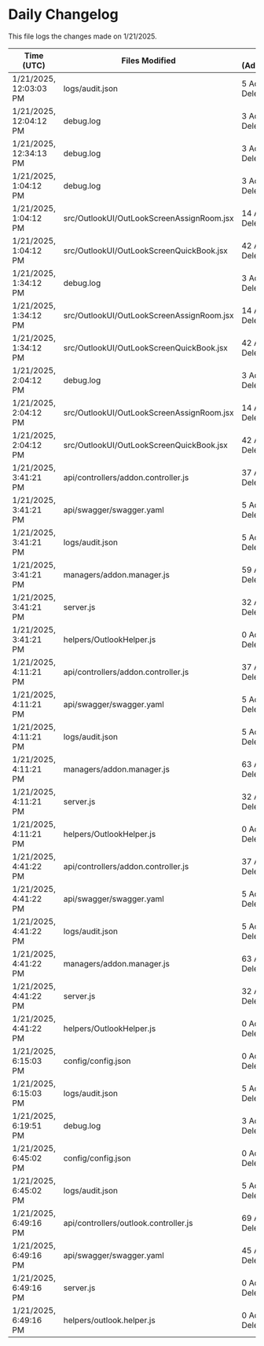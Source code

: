 # Daily Changelog

This file logs the changes made on 1/21/2025.

| Time (UTC)             | Files Modified                    | Changes (Addition/Deletion) |
|------------------------|-----------------------------------|-----------------------------|
| 1/21/2025, 12:03:03 PM | logs/audit.json | 5 Additions & 5 Deletions |
| 1/21/2025, 12:04:12 PM | debug.log | 3 Additions & 0 Deletions|
| 1/21/2025, 12:34:13 PM | debug.log | 3 Additions & 0 Deletions|
| 1/21/2025, 1:04:12 PM | debug.log | 3 Additions & 0 Deletions|
| 1/21/2025, 1:04:12 PM | src/OutlookUI/OutLookScreenAssignRoom.jsx | 14 Additions & 1 Deletions|
| 1/21/2025, 1:04:12 PM | src/OutlookUI/OutLookScreenQuickBook.jsx | 42 Additions & 10 Deletions|
| 1/21/2025, 1:34:12 PM | debug.log | 3 Additions & 0 Deletions|
| 1/21/2025, 1:34:12 PM | src/OutlookUI/OutLookScreenAssignRoom.jsx | 14 Additions & 1 Deletions|
| 1/21/2025, 1:34:12 PM | src/OutlookUI/OutLookScreenQuickBook.jsx | 42 Additions & 10 Deletions|
| 1/21/2025, 2:04:12 PM | debug.log | 3 Additions & 0 Deletions|
| 1/21/2025, 2:04:12 PM | src/OutlookUI/OutLookScreenAssignRoom.jsx | 14 Additions & 1 Deletions|
| 1/21/2025, 2:04:12 PM | src/OutlookUI/OutLookScreenQuickBook.jsx | 42 Additions & 10 Deletions|
| 1/21/2025, 3:41:21 PM | api/controllers/addon.controller.js | 37 Additions & 53 Deletions|
| 1/21/2025, 3:41:21 PM | api/swagger/swagger.yaml | 5 Additions & 0 Deletions|
| 1/21/2025, 3:41:21 PM | logs/audit.json | 5 Additions & 5 Deletions|
| 1/21/2025, 3:41:21 PM | managers/addon.manager.js | 59 Additions & 60 Deletions|
| 1/21/2025, 3:41:21 PM | server.js | 32 Additions & 7 Deletions|
| 1/21/2025, 3:41:21 PM | helpers/OutlookHelper.js | 0 Additions & 0 Deletions|
| 1/21/2025, 4:11:21 PM | api/controllers/addon.controller.js | 37 Additions & 53 Deletions|
| 1/21/2025, 4:11:21 PM | api/swagger/swagger.yaml | 5 Additions & 0 Deletions|
| 1/21/2025, 4:11:21 PM | logs/audit.json | 5 Additions & 5 Deletions|
| 1/21/2025, 4:11:21 PM | managers/addon.manager.js | 63 Additions & 60 Deletions|
| 1/21/2025, 4:11:21 PM | server.js | 32 Additions & 7 Deletions|
| 1/21/2025, 4:11:21 PM | helpers/OutlookHelper.js | 0 Additions & 0 Deletions|
| 1/21/2025, 4:41:22 PM | api/controllers/addon.controller.js | 37 Additions & 53 Deletions|
| 1/21/2025, 4:41:22 PM | api/swagger/swagger.yaml | 5 Additions & 0 Deletions|
| 1/21/2025, 4:41:22 PM | logs/audit.json | 5 Additions & 5 Deletions|
| 1/21/2025, 4:41:22 PM | managers/addon.manager.js | 63 Additions & 60 Deletions|
| 1/21/2025, 4:41:22 PM | server.js | 32 Additions & 7 Deletions|
| 1/21/2025, 4:41:22 PM | helpers/OutlookHelper.js | 0 Additions & 0 Deletions|
| 1/21/2025, 6:15:03 PM | config/config.json | 0 Additions & 2 Deletions|
| 1/21/2025, 6:15:03 PM | logs/audit.json | 5 Additions & 5 Deletions|
| 1/21/2025, 6:19:51 PM | debug.log | 3 Additions & 0 Deletions|
| 1/21/2025, 6:45:02 PM | config/config.json | 0 Additions & 2 Deletions|
| 1/21/2025, 6:45:02 PM | logs/audit.json | 5 Additions & 5 Deletions|
| 1/21/2025, 6:49:16 PM | api/controllers/outlook.controller.js | 69 Additions & 1 Deletions|
| 1/21/2025, 6:49:16 PM | api/swagger/swagger.yaml | 45 Additions & 1 Deletions|
| 1/21/2025, 6:49:16 PM | server.js | 0 Additions & 1 Deletions|
| 1/21/2025, 6:49:16 PM | helpers/outlook.helper.js | 0 Additions & 0 Deletions|
